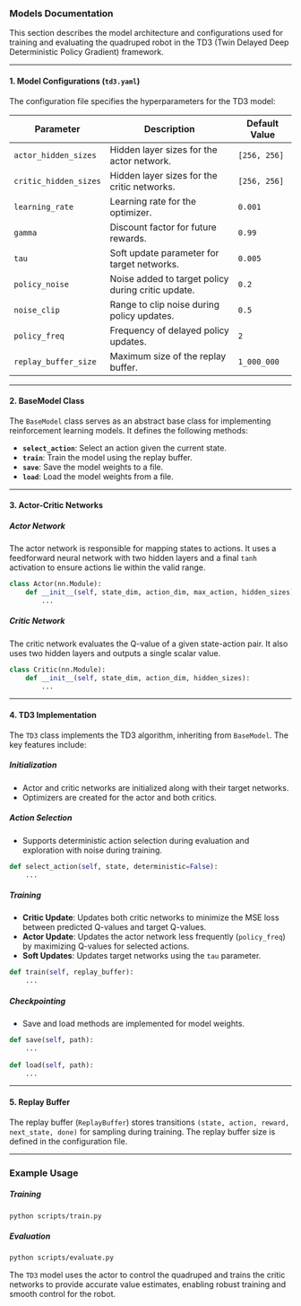 ### Models Documentation

This section describes the model architecture and configurations used for training and evaluating the quadruped robot in the TD3 (Twin Delayed Deep Deterministic Policy Gradient) framework.

---

#### **1. Model Configurations (`td3.yaml`)**
The configuration file specifies the hyperparameters for the TD3 model:

| Parameter              | Description                                                                                  | Default Value     |
|------------------------|----------------------------------------------------------------------------------------------|-------------------|
| `actor_hidden_sizes`   | Hidden layer sizes for the actor network.                                                    | `[256, 256]`      |
| `critic_hidden_sizes`  | Hidden layer sizes for the critic networks.                                                  | `[256, 256]`      |
| `learning_rate`        | Learning rate for the optimizer.                                                             | `0.001`           |
| `gamma`                | Discount factor for future rewards.                                                         | `0.99`            |
| `tau`                  | Soft update parameter for target networks.                                                  | `0.005`           |
| `policy_noise`         | Noise added to target policy during critic update.                                           | `0.2`             |
| `noise_clip`           | Range to clip noise during policy updates.                                                  | `0.5`             |
| `policy_freq`          | Frequency of delayed policy updates.                                                        | `2`               |
| `replay_buffer_size`   | Maximum size of the replay buffer.                                                           | `1_000_000`       |

---

#### **2. BaseModel Class**
The `BaseModel` class serves as an abstract base class for implementing reinforcement learning models. It defines the following methods:

- **`select_action`**: Select an action given the current state.
- **`train`**: Train the model using the replay buffer.
- **`save`**: Save the model weights to a file.
- **`load`**: Load the model weights from a file.

---

#### **3. Actor-Critic Networks**

##### **Actor Network**
The actor network is responsible for mapping states to actions. It uses a feedforward neural network with two hidden layers and a final `tanh` activation to ensure actions lie within the valid range.

```python
class Actor(nn.Module):
    def __init__(self, state_dim, action_dim, max_action, hidden_sizes):
        ...
```

##### **Critic Network**
The critic network evaluates the Q-value of a given state-action pair. It also uses two hidden layers and outputs a single scalar value.

```python
class Critic(nn.Module):
    def __init__(self, state_dim, action_dim, hidden_sizes):
        ...
```

---

#### **4. TD3 Implementation**
The `TD3` class implements the TD3 algorithm, inheriting from `BaseModel`. The key features include:

##### **Initialization**
- Actor and critic networks are initialized along with their target networks.
- Optimizers are created for the actor and both critics.

##### **Action Selection**
- Supports deterministic action selection during evaluation and exploration with noise during training.

```python
def select_action(self, state, deterministic=False):
    ...
```

##### **Training**
- **Critic Update**: Updates both critic networks to minimize the MSE loss between predicted Q-values and target Q-values.
- **Actor Update**: Updates the actor network less frequently (`policy_freq`) by maximizing Q-values for selected actions.
- **Soft Updates**: Updates target networks using the `tau` parameter.

```python
def train(self, replay_buffer):
    ...
```

##### **Checkpointing**
- Save and load methods are implemented for model weights.

```python
def save(self, path):
    ...
    
def load(self, path):
    ...
```

---

#### **5. Replay Buffer**
The replay buffer (`ReplayBuffer`) stores transitions `(state, action, reward, next_state, done)` for sampling during training. The replay buffer size is defined in the configuration file.

---

### Example Usage

##### **Training**
```bash
python scripts/train.py
```

##### **Evaluation**
```bash
python scripts/evaluate.py
```

The `TD3` model uses the actor to control the quadruped and trains the critic networks to provide accurate value estimates, enabling robust training and smooth control for the robot.